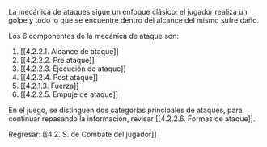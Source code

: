 
La mecánica de ataques sigue un enfoque clásico: el jugador realiza un golpe y todo lo que se encuentre dentro del alcance del mismo sufre daño.

Los 6 componentes de la mecánica de ataque son:

1. [[4.2.2.1. Alcance de ataque]]
2. [[4.2.2.2. Pre ataque]]
3. [[4.2.2.3. Ejecución de ataque]]
4. [[4.2.2.4. Post ataque]]
5. [[4.2.1.3. Fuerza]]
6. [[4.2.2.5. Empuje de ataque]]

En el juego, se distinguen dos categorías principales de ataques, para continuar repasando la información, revisar [[4.2.2.6. Formas de ataque]]. 


Regresar: [[4.2. S. de Combate del jugador]]
